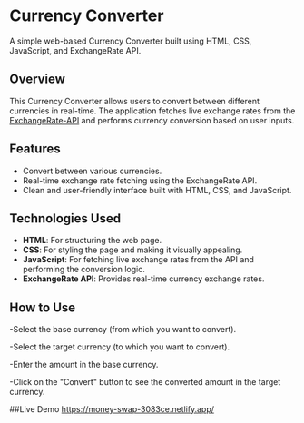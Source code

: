 # Currency Converter

A simple web-based Currency Converter built using HTML, CSS, JavaScript, and ExchangeRate API.

## Overview

This Currency Converter allows users to convert between different currencies in real-time. The application fetches live exchange rates from the [ExchangeRate-API](https://www.exchangerate-api.com/) and performs currency conversion based on user inputs.

## Features

- Convert between various currencies.
- Real-time exchange rate fetching using the ExchangeRate API.
- Clean and user-friendly interface built with HTML, CSS, and JavaScript.

## Technologies Used

- **HTML**: For structuring the web page.
- **CSS**: For styling the page and making it visually appealing.
- **JavaScript**: For fetching live exchange rates from the API and performing the conversion logic.
- **ExchangeRate API**: Provides real-time currency exchange rates.

## How to Use
-Select the base currency (from which you want to convert).

-Select the target currency (to which you want to convert).

-Enter the amount in the base currency.

-Click on the "Convert" button to see the converted amount in the target currency.

##Live Demo
https://money-swap-3083ce.netlify.app/